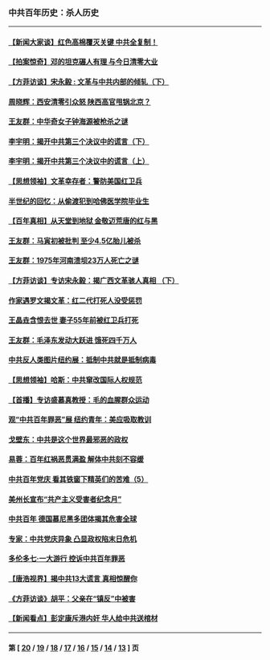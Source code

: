### 中共百年历史：杀人历史
---
#### [【新闻大家谈】红色高棉覆灭关键 中共全复制！](../../pages/nf1176106/n13850222.md?10300430) 
#### [【拍案惊奇】邓的坦克碾人有理 与今日清零大业](../../pages/nf1176106/n13729574.md?10300430) 
#### [【方菲访谈】宋永毅 : 文革与中共内部的倾轧（下）](../../pages/nf1176106/n13486836.md?10300430) 
#### [周晓辉：西安清零引众怒 陕西高官甩锅北京？](../../pages/nf1176106/n13484627.md?10300430) 
#### [王友群：中华奇女子钟海源被枪杀之谜](../../pages/nf1176106/n13430555.md?10300430) 
#### [李宇明：揭开中共第三个决议中的谎言（下）](../../pages/nf1176106/n13389389.md?10300430) 
#### [李宇明：揭开中共第三个决议中的谎言（上）](../../pages/nf1176106/n13388697.md?10300430) 
#### [【思想领袖】文革幸存者：警防美国红卫兵](../../pages/nf1176106/n13339289.md?10300430) 
#### [半世纪的回忆：从偷渡犯到哈佛医学院毕业生](../../pages/nf1176106/n13345328.md?10300430) 
#### [【百年真相】从天堂到地狱 金敬迈荒唐的红与黑](../../pages/nf1176106/n13336995.md?10300430) 
#### [王友群：马寅初被批判 至少4.5亿胎儿被杀](../../pages/nf1176106/n13260313.md?10300430) 
#### [王友群：1975年河南溃坝23万人死亡之谜](../../pages/nf1176106/n13231576.md?10300430) 
#### [【方菲访谈】专访宋永毅：揭广西文革骇人真相 （下）](../../pages/nf1176106/n13209074.md?10300430) 
#### [作家遇罗文揭文革：红二代打死人没受惩罚](../../pages/nf1176106/n13205254.md?10300430) 
#### [王晶垚含恨去世 妻子55年前被红卫兵打死](../../pages/nf1176106/n13203590.md?10300430) 
#### [王友群：毛泽东发动大跃进 饿死四千万人](../../pages/nf1176106/n13177158.md?10300430) 
#### [中共反人类图片纽约展：抵制中共就是抵制病毒](../../pages/nf1176106/n13115371.md?10300430) 
#### [【思想领袖】哈斯：中共窜改国际人权规范](../../pages/nf1176106/n13053647.md?10300430) 
#### [【首播】专访盛慕真教授：毛的血腥群众运动](../../pages/nf1176106/n13091782.md?10300430) 
#### [观“中共百年罪恶”展 纽约青年：美应吸取教训](../../pages/nf1176106/n13085246.md?10300430) 
#### [戈壁东：中共是这个世界最邪恶的政权](../../pages/nf1176106/n13085641.md?10300430) 
#### [易蓉：百年红祸恶贯满盈 解体中共刻不容缓](../../pages/nf1176106/n13084455.md?10300430) 
#### [中共百年党庆 看其铁窗下精英们的苦难（5）](../../pages/nf1176106/n13076766.md?10300430) 
#### [美州长宣布“共产主义受害者纪念月”](../../pages/nf1176106/n13074024.md?10300430) 
#### [中共百年 德国慕尼黑多团体揭其危害全球](../../pages/nf1176106/n13068873.md?10300430) 
#### [专家：中共党庆异象 凸显政权陷末日危机](../../pages/nf1176106/n13067084.md?10300430) 
#### [多伦多七·一大游行 控诉中共百年罪恶](../../pages/nf1176106/n13062043.md?10300430) 
#### [【唐浩视界】揭中共13大谎言 真相惊醒你](../../pages/nf1176106/n13065208.md?10300430) 
#### [《方菲访谈》胡平：父亲在“镇反”中被害](../../pages/nf1176106/n13064114.md?10300430) 
#### [【新闻看点】彭定康斥港内奸 华人给中共送棺材](../../pages/nf1176106/n13064230.md?10300430) 

---
#### 第 [ [20](./20.md?10300430) / [19](./19.md?10300430) / [18](./18.md?10300430) / [17](./17.md?10300430) / [16](./16.md?10300430) / [15](./15.md?10300430) / [14](./14.md?10300430) / [13](./13.md?10300430) ] 页
